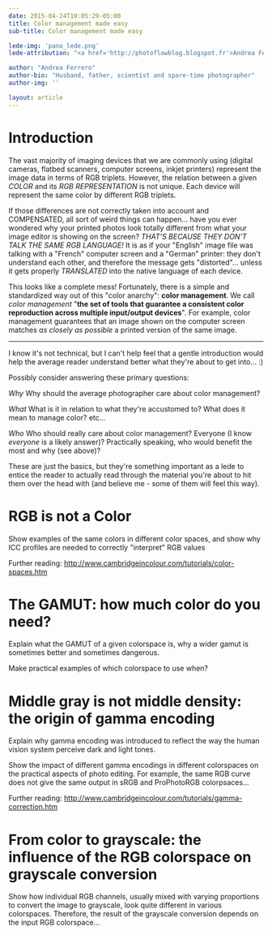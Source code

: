 ```yaml
---
date: 2015-04-24T10:05:29-05:00
title: Color management made easy
sub-title: Color management made easy

lede-img: 'pano_lede.png'
lede-attribution: "<a href='http://photoflowblog.blogspot.fr'>Andrea Ferrero</a>"

author: "Andrea Ferrero"
author-bio: "Husband, father, scientist and spare-time photographer"
author-img: ''

layout: article
---
```


# Introduction
The vast majority of imaging devices that we are commonly using (digital cameras, flatbed scanners, computer screens, inkjet printers) represent the image data in terms of RGB triplets. However, the relation between a given *COLOR* and its *RGB REPRESENTATION* is not unique. Each device will represent the same color by different RGB triplets.

If those differences are not correctly taken into account and COMPENSATED, all sort of weird things can happen... have you ever wondered why your printed photos look totally different from what your image editor is showing on the screen? *THAT'S BECAUSE THEY DON'T TALK THE SAME RGB LANGUAGE!* It is as if your "English" image file was talking with a "French" computer screen and a "German" printer: they don't understand each other, and therefore the message gets "distorted"... unless it gets properly *TRANSLATED* into the native language of each device.

This looks like a complete mess! Fortunately, there is a simple and standardized way out of this "color anarchy": **color management**.
We call *color management* "**the set of tools that guarantee a consistent color reproduction across multiple input/output devices**". For example, color management guarantees that an image shown on the computer screen matches *as closely as possible* a printed version of the same image.

---

I know it's not technical, but I can't help feel that a gentle introduction would help the average reader understand better what they're about to get into... :)

Possibly consider answering these primary questions:

*Why*
Why should the average photographer care about color management?

*What*
What is it in relation to what they're accustomed to?  What does it mean to manage color?  etc...

*Who*
Who should really care about color management?  Everyone (I know *everyone* is a likely answer)?  Practically speaking, who would benefit the most and why (see above)?

These are just the basics, but they're something important as a lede to entice the reader to actually read through the material you're about to hit them over the head with (and believe me - some of them will feel this way).

# RGB is not a Color

Show examples of the same colors in different color spaces, and show why ICC profiles are needed to correctly "interpret" RGB values

Further reading: http://www.cambridgeincolour.com/tutorials/color-spaces.htm

# The GAMUT: how much color do you need?

Explain what the GAMUT of a given colorspace is, why a wider gamut is sometimes better and sometimes dangerous.

Make practical examples of which colorspace to use when?

# Middle gray is not middle density: the origin of gamma encoding

Explain why gamma encoding was introduced to reflect the way the human vision system perceive dark and light tones.

Show the impact of different gamma encodings in different colorspaces on the practical aspects of photo editing. For example, the same RGB curve does not give the same output in sRGB and ProPhotoRGB colorpsaces...

Further reading: http://www.cambridgeincolour.com/tutorials/gamma-correction.htm

# From color to grayscale: the influence of the RGB colorspace on grayscale conversion

Show how individual RGB channels, usually mixed with varying proportions to convert the image to grayscale, look quite different in various colorspaces. Therefore, the result of the grayscale conversion depends on the input RGB colorspace...
